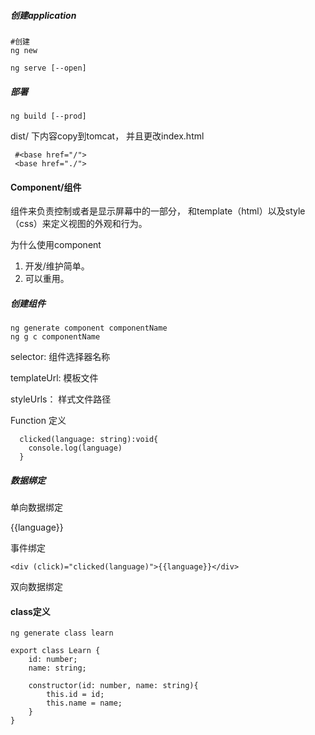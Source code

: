 ##### 创建application

```
#创建
ng new 

ng serve [--open]
```

##### 部署

```
ng build [--prod]
```

dist/ 下内容copy到tomcat， 并且更改index.html

```
 #<base href="/">
 <base href="./">
```



#### Component/组件

组件来负责控制或者是显示屏幕中的一部分， 和template（html）以及style（css）来定义视图的外观和行为。



为什么使用component

1. 开发/维护简单。
2. 可以重用。



##### 创建组件

```
ng generate component componentName
ng g c componentName
```

selector: 组件选择器名称

templateUrl: 模板文件

styleUrls： 样式文件路径



Function 定义

```
  clicked(language: string):void{
    console.log(language)
  }
```



##### 数据绑定

单向数据绑定

{{language}}

事件绑定

```
<div (click)="clicked(language)">{{language}}</div>
```

双向数据绑定



#### class定义

```
ng generate class learn
```

```
export class Learn {
    id: number;
    name: string;

    constructor(id: number, name: string){
        this.id = id;
        this.name = name;
    }
}
```






